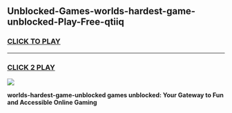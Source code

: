 
## Unblocked-Games-worlds-hardest-game-unblocked-Play-Free-qtiiq
<h3>
<a href="https://premium76.site?title=worlds-hardest-game-unblocked&ref=20M">CLICK TO PLAY</a></h3>
<hr>

<h3>
<a href="https://premium76.site?title=worlds-hardest-game-unblocked&ref=20M">CLICK 2 PLAY</a>
  
</h3>

<a href="https://premium76.site?title=worlds-hardest-game-unblocked&ref=19M"><img src="https://clearcache.store/games.png"></a>


**worlds-hardest-game-unblocked games unblocked: Your Gateway to Fun and Accessible Online Gaming**
